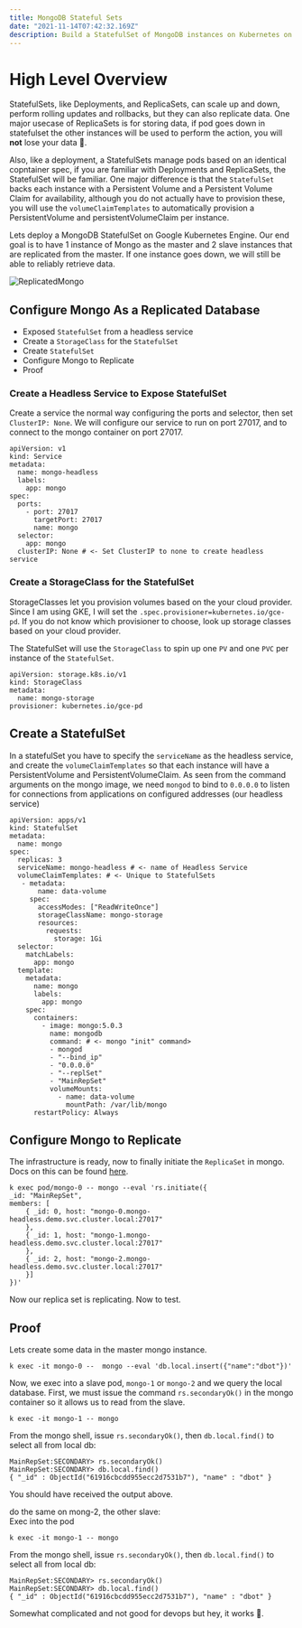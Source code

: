 ```yaml
---
title: MongoDB Stateful Sets
date: "2021-11-14T07:42:32.169Z"
description: Build a StatefulSet of MongoDB instances on Kubernetes on GKE.
---
```


# High Level Overview
StatefulSets, like Deployments, and ReplicaSets, can scale up and down, perform rolling updates and rollbacks, but they can also replicate data. One major usecase of ReplicaSets is for storing data, if pod goes down in statefulset the other instances will be used to perform the action, you will **not** lose your data 🎊.
  
Also, like a deployment, a StatefulSets manage pods based on an identical copntainer spec, if you are familiar with Deployments and ReplicaSets, the StatefulSet will be familiar. One major difference is that the `StatefulSet` backs each instance with a Persistent Volume and a Persistent Volume Claim for availability, although you do not actually have to provision these, you will use the `volumeClaimTemplates` to automatically provision a PersistentVolume and persistentVolumeClaim per instance.

Lets deploy a MongoDB StatefulSet on Google Kubernetes Engine. Our end goal is to have 1 instance of Mongo as the master and 2 slave instances that are replicated from the master. If one instance goes down, we will still be able to reliably retrieve data.

![ReplicatedMongo](/ReplicatedMongo.jpg)  


## Configure Mongo As a Replicated Database
- Exposed `StatefulSet` from a headless service
- Create a `StorageClass` for the `StatefulSet`
- Create `StatefulSet`
- Configure Mongo to Replicate
- Proof

### Create a Headless Service to Expose StatefulSet
Create a service the normal way configuring the ports and selector, then set `ClusterIP: None`. We will configure our service to run on port 27017, and to connect to the mongo container on port 27017.
```
apiVersion: v1
kind: Service
metadata:
  name: mongo-headless
  labels:
    app: mongo
spec:
  ports:
    - port: 27017
      targetPort: 27017
      name: mongo
  selector:
    app: mongo
  clusterIP: None # <- Set ClusterIP to none to create headless service
```

### Create a StorageClass for the StatefulSet
StorageClasses let you provision volumes based on the your cloud provider. Since I am using GKE, I will set the `.spec.provisioner=kubernetes.io/gce-pd`. If you do not know which provisioner to choose, look up storage classes based on your cloud provider.   

The StatefulSet will use the `StorageClass` to spin up one `PV` and one `PVC` per instance of the `StatefulSet`.
```
apiVersion: storage.k8s.io/v1
kind: StorageClass
metadata:
  name: mongo-storage
provisioner: kubernetes.io/gce-pd
```

## Create a StatefulSet
In a statefulSet you have to specify the `serviceName` as the headless service, and create the `volumeClaimTemplates` so that each instance will have a PersistentVolume and PersistentVolumeClaim. As seen from the command arguments on the mongo image, we need `mongod` to bind to `0.0.0.0` to listen for connections from applications on configured addresses (our headless service)
```
apiVersion: apps/v1
kind: StatefulSet
metadata:
  name: mongo
spec:
  replicas: 3
  serviceName: mongo-headless # <- name of Headless Service
  volumeClaimTemplates: # <- Unique to StatefulSets
   - metadata:
       name: data-volume
     spec:
       accessModes: ["ReadWriteOnce"]
       storageClassName: mongo-storage
       resources:
         requests:
           storage: 1Gi
  selector:
    matchLabels:
      app: mongo
  template:
    metadata:
      name: mongo
      labels:
        app: mongo
    spec:
      containers:
        - image: mongo:5.0.3
          name: mongodb
          command: # <- mongo "init" command>
          - mongod
          - "--bind_ip"
          - "0.0.0.0"
          - "--replSet"
          - "MainRepSet"
          volumeMounts: 
            - name: data-volume
              mountPath: /var/lib/mongo
      restartPolicy: Always
```

## Configure Mongo to Replicate
The infrastructure is ready, now to finally initiate the `ReplicaSet` in mongo. Docs on this can be found [here](https://docs.mongodb.com/manual/tutorial/deploy-replica-set/). 

```
k exec pod/mongo-0 -- mongo --eval 'rs.initiate({ 
_id: "MainRepSet",
members: [
    { _id: 0, host: "mongo-0.mongo-headless.demo.svc.cluster.local:27017"
    },
    { _id: 1, host: "mongo-1.mongo-headless.demo.svc.cluster.local:27017"
    },
    { _id: 2, host: "mongo-2.mongo-headless.demo.svc.cluster.local:27017"
    }]
})'
```

Now our replica set is replicating. Now to test.


## Proof
Lets create some data in the master mongo instance.
```
k exec -it mongo-0 --  mongo --eval 'db.local.insert({"name":"dbot"})' 
```   
   
Now, we exec into a slave pod, `mongo-1` or `mongo-2` and we query the local database. First, we must issue the command `rs.secondaryOk()` in the mongo container so it allows us to read from the slave.

```
k exec -it mongo-1 -- mongo
```

From the mongo shell, issue `rs.secondaryOk()`, then `db.local.find()` to select all from local db:
```
MainRepSet:SECONDARY> rs.secondaryOk()
MainRepSet:SECONDARY> db.local.find()
{ "_id" : ObjectId("61916cbcdd955ecc2d7531b7"), "name" : "dbot" }
```

You should have received the output above.

do the same on mong-2, the other slave:   
Exec into the pod
```
k exec -it mongo-1 -- mongo
```

From the mongo shell, issue `rs.secondaryOk()`, then `db.local.find()` to select all from local db:
```
MainRepSet:SECONDARY> rs.secondaryOk()
MainRepSet:SECONDARY> db.local.find()
{ "_id" : ObjectId("61916cbcdd955ecc2d7531b7"), "name" : "dbot" }
```

Somewhat complicated and not good for devops but hey, it works 🤷.